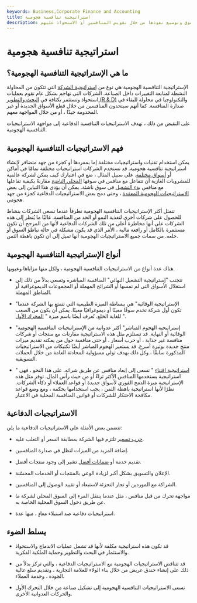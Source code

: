 ```yaml
---
keywords: Business,Corporate Finance and Accounting
title: استراتيجية تنافسية هجومية
description: تقوم الشركة باستراتيجية تنافسية هجومية للاستيلاء على حصتها في السوق وتوسيع نفوذها من خلال تقويض المنافسين أو الاستحواذ عليهم.
---
```


# استراتيجية تنافسية هجومية
## ما هي الإستراتيجية التنافسية الهجومية؟

الإستراتيجية التنافسية الهجومية هي نوع من [إستراتيجية الشركة](/six-forces-model) التي تتكون من المحاولة النشطة لمتابعة التغييرات داخل الصناعة. الشركات التي تهاجم بشكل عام تقوم بعمليات استحواذ وتستثمر بكثافة في [البحث والتطوير (R & D)](/randd) والتكنولوجيا في محاولة للبقاء في صدارة المنافسة. كما أنهم سيتحدون المنافسين من خلال قطع الأسواق الجديدة أو غير المخدومة جيدًا ، أو من خلال المواجهة معهم.

على النقيض من ذلك ، تهدف الاستراتيجيات التنافسية الدفاعية إلى مواجهة الاستراتيجيات التنافسية الهجومية.

## فهم الاستراتيجيات التنافسية الهجومية

يمكن استخدام تقنيات واستراتيجيات مختلفة إما بمفردها أو كجزء من جهد متضافر لإنشاء استراتيجية تنافسية هجومية. قد تستخدم الشركات استراتيجيات مختلفة تمامًا في أماكن أو [أسواق مختلفة](/market). على سبيل المثال ، ضع في اعتبارك كيف يمكن لشركة عالمية للمشروبات الغازية أن تتفاعل مع منافس في سوقها [المحلي الناضج](/marketsaturation) مقارنةً بكيفية تفاعلها مع منافس [بدء التشغيل](/startup) في سوق ناشئة. يمكن أن يؤدي هذا التباين إلى بعض [الاستراتيجيات الهجومية المعقدة](/judo-business-strategy) ، وحتى دمج بعض الاستراتيجيات الدفاعية كجزء من جهد هجومي.

تتمثل أكثر الإستراتيجيات التنافسية الهجومية تطرفاً عندما تسعى الشركات بنشاط للحصول على شركات أخرى لتغذية النمو أو الحد من المنافسة. غالبًا ما يُنظر إلى هذه الشركات على أنها مخاطرة أعلى من تلك الشركات الدفاعية لأنها من المرجح أن تكون مستثمرة بالكامل أو رافعة مالية ، الأمر الذي قد يكون مشكلة في حالة تباطؤ السوق أو خلعه. من سمات جميع الاستراتيجيات الهجومية أنها تميل إلى أن تكون باهظة الثمن.

## أنواع الإستراتيجية التنافسية الهجومية

هناك عدة أنواع من الاستراتيجيات التنافسية الهجومية ، ولكل منها مزاياها وعيوبها.

- تتجنب "إستراتيجية التشغيل النهائي" المنافسة المباشرة وتسعى بدلاً من ذلك إلى استغلال الأسواق التي لم تمسها أو الشرائح المهملة أو المجموعات الديموغرافية أو المناطق المهملة.

- "الإستراتيجية الوقائية" هي ببساطة الميزة الطبيعية التي تتمتع بها الشركة عندما تكون أول شركة تخدم سوقًا معينًا أو ديموغرافيًا معينًا. يمكن أن يكون من الصعب للغاية الخلع. تُعرف أيضًا باسم ميزة " [المحرك الأول](/firstmover) ".

- "إستراتيجية الهجوم المباشر" أكثر عدوانية من الإستراتيجيات التنافسية الهجومية الوقائية أو النهاية. قد تستلزم مثل هذه الاستراتيجية مقارنات مع منتجات أو شركات منافسة غير جذابة ، أو حرب أسعار ، أو حتى منافسة حول من يمكنه تقديم ميزات منتج جديدة بوتيرة أسرع. قد يستعير الهجوم المباشر أيضًا تكتيكات من الاستراتيجيات المذكورة سابقًا ، وكل ذلك بهدف تولي مسؤولية المحادثة العامة من خلال الحملات التسويقية.

- " [استراتيجية اقتناء](/asset-acquisition-strategy) " تسعى إلى إبعاد منافس عن طريق شرائه. على هذا النحو ، فهي استراتيجية يستخدمها المنافس الأكثر ثراءً أو من حيث رأس المال. توفر مثل هذه الإستراتيجية ميزة الدمج الفوري لأسواق جديدة أو قواعد العملاء أو ذكاء الشركات. نظرًا لأنها استراتيجية باهظة الثمن ، يجب استخدامها بحكمة ، ومع وضع قواعد مكافحة الاحتكار للشركات أو قوانين المنافسة المحلية في الاعتبار.

## الاستراتيجيات الدفاعية

تتضمن بعض الأمثلة على الاستراتيجيات الدفاعية ما يلي:

- [حرب تسعير](/price-war) تلتزم فيها الشركة بمطابقة السعر أو التغلب عليه.

- إضافة المزيد من الميزات لتظل في صدارة المنافسين.

- تقديم خدمة أو [ضمانات أفضل](/warranty) تشير إلى وجود منتجات أفضل.

- الإعلان والتسويق بشكل أكبر لزيادة الوعي بالمنتجات أو الخدمات المحسّنة.

- الشراكة مع الموردين أو تجار التجزئة لاستبعاد أو تقييد الوصول إلى المنافسين.

- مواجهة تحرك من قبل منافس ، مثل عندما ينتقل المرء إلى السوق المحلي لشركة ما عن طريق دخول السوق المحلية الخاصة به.

- استراتيجيات دفاعية ضد استيلاء معادٍ ، منها عدة.

## يسلط الضوء

- قد تكون هذه استراتيجية مكلفة لأنها قد تشمل عمليات الاندماج والاستحواذ والاستثمار في البحث والتطوير وحماية الملكية الفكرية.

- قد تتناقض الاستراتيجيات الهجومية مع الاستراتيجيات الدفاعية ، والتي تركز بدلاً من ذلك على إنشاء خندق عريض من خلال بناء الولاء للعلامة التجارية ، وتقديم سلع عالية الجودة ، وخدمة العملاء.

- تسعى الاستراتيجيات التنافسية الهجومية إلى تشكيل صناعة من خلال التحرك الأول والحركات العدوانية الأخرى.

